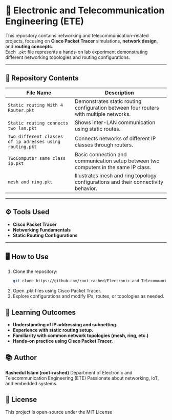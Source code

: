# 📡 Electronic and Telecommunication Engineering (ETE)

This repository contains networking and telecommunication-related projects, focusing on **Cisco Packet Tracer** simulations, **network design**, and **routing concepts**.  
Each `.pkt` file represents a hands-on lab experiment demonstrating different networking topologies and routing configurations.

---

## 🧩 Repository Contents

| File Name | Description |
|------------|--------------|
| `Static routing With 4 Router.pkt` | Demonstrates static routing configuration between four routers with multiple networks. |
| `Static routing connects two lan.pkt` | Shows inter-LAN communication using static routes. |
| `Two different classes of ip adresses using routing.pkt` | Connects networks of different IP classes through routers. |
| `TwoComputer same class ip.pkt` | Basic connection and communication setup between two computers in the same IP class. |
| `mesh and ring.pkt` | Illustrates mesh and ring topology configurations and their connectivity behavior. |

---

## ⚙️ Tools Used

- **Cisco Packet Tracer**
- **Networking Fundamentals**
- **Static Routing Configurations**

---

## 🖥️ How to Use

1. Clone the repository:
   ```bash
   git clone https://github.com/root-rashed/Electronic-and-Telecommunication-Engineering-ETE.git
2. Open .pkt files using Cisco Packet Tracer.
3. Explore configurations and modify IPs, routes, or topologies as needed.

## 🧠 Learning Outcomes

- **Understanding of IP addressing and subnetting.**
- **Experience with static routing setup.**
- **Familiarity with common network topologies (mesh, ring, etc.)**
- **Hands-on practice using Cisco Packet Tracer.**

## 📚 Author
**Rashedul Islam (root-rashed)**
Department of Electronic and Telecommunication Engineering (ETE)
Passionate about networking, IoT, and embedded systems.

## 📝 License
This project is open-source under the MIT License
